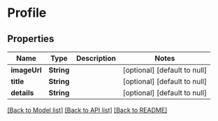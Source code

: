 # Profile
## Properties

| Name | Type | Description | Notes |
|------------ | ------------- | ------------- | -------------|
| **imageUrl** | **String** |  | [optional] [default to null] |
| **title** | **String** |  | [optional] [default to null] |
| **details** | **String** |  | [optional] [default to null] |

[[Back to Model list]](../README.md#documentation-for-models) [[Back to API list]](../README.md#documentation-for-api-endpoints) [[Back to README]](../README.md)
